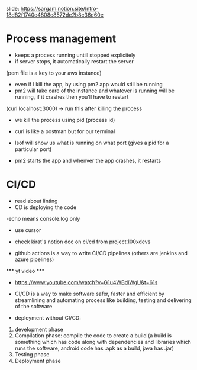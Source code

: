 slide: https://sargam.notion.site/Intro-18d82f1740e4808c8572de2b8c36d60e

# Process management
- keeps a process running untill stopped explicitely
- if server stops, it automatically restart the server

(pem file is a key to your aws instance)

- even if I kill the app, by using pm2 app would still be running
- pm2 will take care of the instance and whatever is running will be running, if it crashes then you'll have to restart

(curl localhost:3000) -> run this after killing the process
- we kill the process using pid (process id)
- curl is like a postman but for our terminal
- lsof will show us what is running on what port (gives a pid for a particular port)

- pm2 starts the app and whenver the app crashes, it restarts

# CI/CD
- read about linting
- CD is deploying the code 

-echo means console.log only

- use cursor 
- check kirat's notion doc on ci/cd from project.100xdevs

- github actions is a way to write CI/CD pipelines (others are jenkins and azure pipelines)

*** yt video ***
- https://www.youtube.com/watch?v=G1u4WBdlWgU&t=61s
- CI/CD is a way to make software safer, faster and efficient by streamlining and automating process like building, testing and delivering of the software

- deployment without CI/CD:
1. development phase
2. Compilation phase: compile the code to create a build (a build is something which has code along with dependencies and libraries which runs the software, android code has .apk as a build, java has .jar)
3. Testing phase
4. Deployment phase